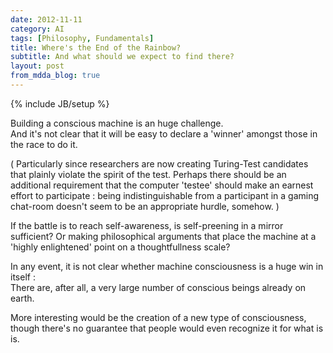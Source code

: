 ```yaml
---
date: 2012-11-11
category: AI
tags: [Philosophy, Fundamentals]
title: Where's the End of the Rainbow?
subtitle: And what should we expect to find there?
layout: post
from_mdda_blog: true
---
```

{% include JB/setup %}


Building a conscious machine is an huge challenge.  
And it's not clear that it will be easy to declare a 'winner' amongst those in the race to do it.

(
Particularly since researchers are now creating Turing-Test candidates 
that plainly violate the spirit of the test.
Perhaps there should be an additional requirement that the 
computer 'testee' should make an earnest effort to participate :
being indistinguishable from a participant in a gaming chat-room 
doesn't seem to be an appropriate hurdle, somehow.
)

If the battle is to reach self-awareness, is self-preening in a mirror sufficient?
Or making philosophical arguments that place the machine 
at a 'highly enlightened' point on a thoughtfullness scale? 

In any event, it is not clear whether machine consciousness is a huge win in itself :  
There are, after all, a very large number of conscious beings already on earth.

More interesting would be the creation of a new type of consciousness, 
though there's no guarantee that people would even recognize it for what is is.

